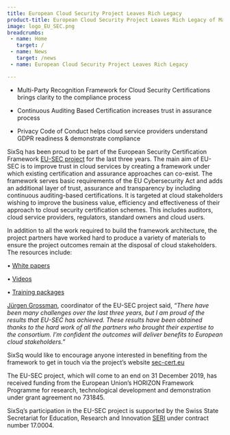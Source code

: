 ```yaml
---
title: European Cloud Security Project Leaves Rich Legacy
product-title: European Cloud Security Project Leaves Rich Legacy of Materials for Cloud Stakeholders
image: logo_EU_SEC.png
breadcrumbs:
 - name: Home
   target: /
 - name: News
   target: /news
 - name: European Cloud Security Project Leaves Rich Legacy

---
```


- Multi-Party Recognition Framework for Cloud Security Certifications brings clarity to the compliance process

- Continuous Auditing Based Certification increases trust in assurance process

- Privacy Code of Conduct helps cloud service providers understand GDPR readiness & demonstrate compliance

SixSq has been proud to be part of the European Security Certification Framework [EU-SEC project](https://www.sec-cert.eu/) for the last three years. The main aim of EU-SEC is to improve trust in cloud services by creating a framework under which existing certification and assurance approaches can co-exist. The framework serves basic requirements of the EU Cybersecurity Act and adds an additional layer of trust, assurance and transparency by including continuous auditing-based certifications. It is targeted at cloud stakeholders wishing to improve the business value, efficiency and effectiveness of their approach to cloud security certification schemes. This includes auditors, cloud service providers, regulators, standard owners and cloud users.

In addition to all the work required to build the framework architecture, the project partners have worked hard to produce a variety of materials to ensure the project outcomes remain at the disposal of cloud stakeholders. The resources include:

• [White papers](https://www.sec-cert.eu/white-papers-c8e9ed1089391e9c)

• [Videos](https://www.sec-cert.eu/videos-fbb262b58aaf62e7)

• [Training packages](https://www.sec-cert.eu/training-packages-c0e25e2c13ee66b1)

[Jürgen Grossman](https://www.linkedin.com/in/j%C3%BCrgen-gro%C3%9Fmann-a32a432/), coordinator of the EU-SEC project said, _“There have been many challenges over the last three years, but I am proud of the results that EU-SEC has achieved. These results have been obtained thanks to the hard work of all the partners who brought their expertise to the consortium. I’m confident the outcomes will deliver benefits to European cloud stakeholders.”_

SixSq would like to encourage anyone interested in benefiting from the framework to get in touch via the project’s website [sec-cert.eu](https://www.sec-cert.eu/)

The EU-SEC project, which will come to an end on 31 December 2019, has received funding from the European Union’s HORIZON Framework Programme for research, technological development and demonstration under grant agreement no 731845.

SixSq’s participation in the EU-SEC project is supported by the Swiss State Secretariat for Education, Research and Innovation [SERI](https://www.sbfi.admin.ch/sbfi/en/home.html) under contract number 17.0004.